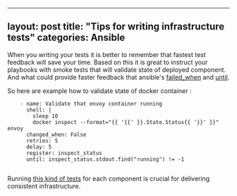 
---
layout: post
title:  "Tips for writing infrastructure tests"
categories: Ansible
---

When you writing your tests it is better to remember that fastest test feedback will save your time. Based on this it is great to instruct your playbooks with smoke tests that will validate state of deployed component. And what could provide faster feedback that ansible's [failed_when](https://docs.ansible.com/ansible/latest/user_guide/playbooks_error_handling.html#defining-failure) and [until](https://docs.ansible.com/ansible/latest/user_guide/playbooks_loops.html#retrying-a-task-until-a-condition-is-met).

So here are example how to validate state of docker container  :

```
    - name: Validate that envoy container running
      shell: |
        sleep 10
        docker inspect --format="{{ '{{' }}.State.Status{{ '}}' }}" envoy
      changed_when: False
      retries: 5
      delay: 5
      register: inspect_status
      until: inspect_status.stdout.find("running") != -1


```
Running [this kind of tests](https://docs.ansible.com/ansible/latest/reference_appendices/test_strategies.html#modules-that-are-useful-for-testing) for each component is crucial for delivering consistent infrastructure.
